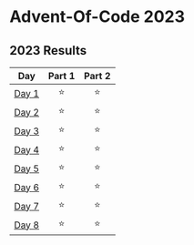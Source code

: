 # Advent-Of-Code 2023

<!--- advent_readme_stars table-->
## 2023 Results

|                     Day                      | Part 1 | Part 2 |
|:--------------------------------------------:|:------:|:------:|
| [Day 1](https://adventofcode.com/2023/day/1) |   ⭐    |   ⭐    |
| [Day 2](https://adventofcode.com/2023/day/2) |   ⭐    |   ⭐    |
| [Day 3](https://adventofcode.com/2023/day/3) |   ⭐    |   ⭐    |
| [Day 4](https://adventofcode.com/2023/day/4) |   ⭐    |   ⭐    |
| [Day 5](https://adventofcode.com/2023/day/5) |   ⭐    |   ⭐    |
| [Day 6](https://adventofcode.com/2023/day/6) |   ⭐    |   ⭐    |
| [Day 7](https://adventofcode.com/2023/day/7) |   ⭐    |   ⭐    |
| [Day 8](https://adventofcode.com/2023/day/8) |   ⭐    |   ⭐    |
<!--- advent_readme_stars table-->